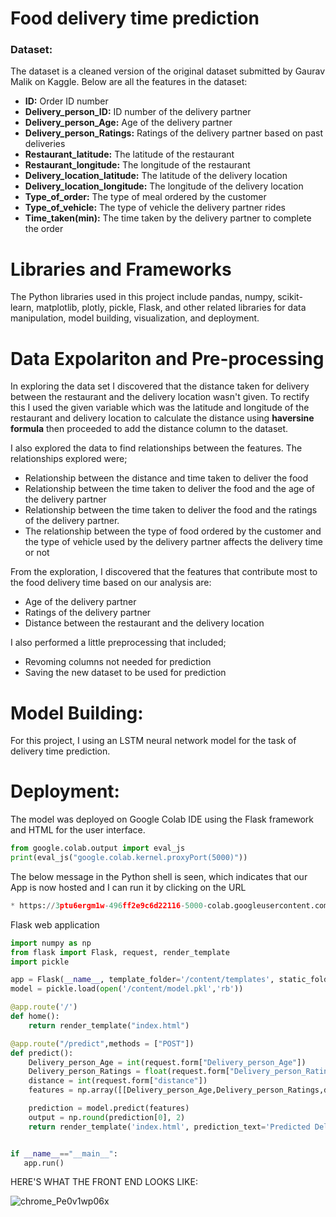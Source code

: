 
# Food delivery time prediction

### Dataset:
The dataset is a cleaned version of the original dataset submitted by Gaurav Malik on Kaggle. Below are all the features in the dataset:

- **ID:** Order ID number
- **Delivery_person_ID:** ID number of the delivery partner
- **Delivery_person_Age:** Age of the delivery partner
- **Delivery_person_Ratings:** Ratings of the delivery partner based on past deliveries
- **Restaurant_latitude:** The latitude of the restaurant
- **Restaurant_longitude:** The longitude of the restaurant
- **Delivery_location_latitude:** The latitude of the delivery location
- **Delivery_location_longitude:** The longitude of the delivery location
- **Type_of_order:** The type of meal ordered by the customer
- **Type_of_vehicle:** The type of vehicle the delivery partner rides
- **Time_taken(min):** The time taken by the delivery partner to complete the order



# Libraries and Frameworks

The Python libraries used in this project include pandas, numpy, scikit-learn, matplotlib, plotly, pickle, Flask, and other related libraries for data manipulation, model building, visualization, and deployment.

# Data Expolariton and Pre-processing

In exploring the data set I discovered that the distance taken for delivery between the restaurant and the delivery location wasn't given. To rectify this I used the given variable which was the latitude and longitude of the restaurant and delivery location to calculate the distance using **haversine formula** then proceeded to add the distance column to the dataset.

I also explored the data to find relationships between the features. The relationships explored were;

- Relationship between the distance and time taken to deliver the food
- Relationship between the time taken to deliver the food and the age of the delivery partner
- Relationship between the time taken to deliver the food and the ratings of the delivery partner.
- The relationship between the type of food ordered by the customer and the type of vehicle used by the delivery partner affects the delivery time or not

From the exploration, I discovered that the features that contribute most to the food delivery time based on our analysis are:

- Age of the delivery partner
- Ratings of the delivery partner
- Distance between the restaurant and the delivery location

I also performed a little preprocessing that included;

- Revoming columns not needed for prediction
- Saving the new dataset to be used for prediction

# Model Building:
For this project, I using an LSTM neural network model for the task of delivery time prediction.

# Deployment:
The model was deployed on Google Colab IDE using the Flask framework and HTML for the user interface.

```python
from google.colab.output import eval_js
print(eval_js("google.colab.kernel.proxyPort(5000)"))
```
The below message in the Python shell is seen, which indicates that our App is now hosted and I can run it by clicking on the URL

```python
* https://3ptu6ergm1w-496ff2e9c6d22116-5000-colab.googleusercontent.com/
```

Flask web application

```python
import numpy as np
from flask import Flask, request, render_template
import pickle

app = Flask(__name__, template_folder='/content/templates', static_folder='/content/static')
model = pickle.load(open('/content/model.pkl','rb'))

@app.route('/')
def home():
    return render_template("index.html")

@app.route("/predict",methods = ["POST"])
def predict():
    Delivery_person_Age = int(request.form["Delivery_person_Age"])
    Delivery_person_Ratings = float(request.form["Delivery_person_Ratings"])
    distance = int(request.form["distance"])
    features = np.array([[Delivery_person_Age,Delivery_person_Ratings,distance]])

    prediction = model.predict(features)
    output = np.round(prediction[0], 2)
    return render_template('index.html', prediction_text='Predicted Delivery Time in Minutes = {}'.format(output))


if __name__=="__main__":
   app.run()
```

HERE'S WHAT THE FRONT END LOOKS LIKE:

![chrome_Pe0v1wp06x](https://github.com/MisterAare/delivery_time_prediction/assets/109184556/2c3cab6a-bd63-455a-823f-7bae2fb7c084)
